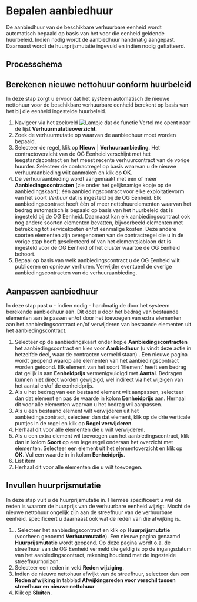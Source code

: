 # Bepalen aanbiedhuur

De aanbiedhuur van de beschikbare verhuurbare eenheid wordt automatisch bepaald op basis van het voor die eenheid geldende huurbeleid. Indien nodig wordt de aanbiedhuur handmatig aangepast. Daarnaast wordt de huurprijsmutatie ingevuld en indien nodig gefiatteerd. 


## Processchema

## Berekenen nieuwe nettohuur conform huurbeleid 

In deze stap zorgt u ervoor dat het systeem automatisch de nieuwe nettohuur voor de beschikbare verhuurbare eenheid berekent op basis van het bij die eenheid ingestelde huurbeleid.

 1. Navigeer via het zoekveld ![Lampje dat de functie Vertel me opent](https://docs.microsoft.com/nl-NL/dynamics365/business-central/media/ui-search/search_small.png "Vertel me wat u wilt doen") naar de lijst **Verhuurmutatieoverzicht**.
 2. Zoek de verhuurmutatie op waarvan de aanbiedhuur moet worden bepaald.
 3. Selecteer de regel, klik op **Nieuw** | **Verhuuraanbieding**. Het contractoverzicht van de OG Eenheid verschijnt met het leegstandscontract en het meest recente verhuurcontract van de vorige huurder. Selecteer de contractregel op basis waarvan  u de nieuwe verhuuraanbieding wilt aanmaken en klik op **OK**. 
 4. De verhuuraanbieding wordt aangemaakt met één of meer **Aanbiedingscontracten** (zie onder het gelijknamige kopje op de aanbiedingskaart): één aanbiedingscontract voor elke exploitatievorm van het soort *Verhuur* dat is ingesteld bij de OG Eenheid. Elk aanbiedingscontract heeft één of meer nettohuurelementen waarvan het bedrag automatisch is bepaald op basis van het huurbeleid dat is ingesteld bij de OG Eenheid. Daarnaast kan elk aanbiedingscontract ook nog andere soorten elementen bevatten, bijvoorbeeld elementen met betrekking tot servicekosten en/of eenmalige kosten. Deze andere soorten elementen zijn overgenomen van de contractregel die u in de vorige stap heeft geselecteerd of van het elementsjabloon dat is ingesteld voor de OG Eenheid of het cluster waartoe de OG Eenheid behoort.  
 5. Bepaal op basis van welk aanbiedingscontract u de OG Eenheid wilt publiceren en opnieuw verhuren. Verwijder eventueel de overige aanbiedingscontracten van de verhuuraanbieding.  


## Aanpassen aanbiedhuur

In deze stap past u - indien nodig - handmatig de door het systeem berekende aanbiedhuur aan. Dit doet u door het bedrag van bestaande elementen aan te passen en/of door het toevoegen van extra elementen aan het aanbiedingscontract en/of verwijderen van bestaande elementen uit het aanbiedingscontract. 

 1. Selecteer op de aanbiedingskaart onder kopje **Aanbiedingscontracten** het aanbiedingscontract en kies voor **Aanbiedhuur** (u vindt deze actie in hetzelfde deel, waar de contracten vermeld staan) . Een nieuwe pagina wordt geopend waarop alle elementen van het aanbiedingscontract worden getoond. Elk element van het soort 'Element' heeft een bedrag dat gelijk is aan **Eenheidprijs** vermenigvuldigd met **Aantal**. Bedragen kunnen niet direct worden gewijzigd, wel indirect via het wijzigen van het aantal en/of de eenheidprijs. 
 2. Als u het bedrag van een bestaand element wilt aanpassen, selecteer dan dat element en pas de waarde in kolom **Eenheidprijs** aan. Herhaal dit voor alle elementen waarvan u het bedrag wil aanpassen. 
 3. Als u een bestaand element wilt verwijderen uit het aanbiedingscontract, selecteer dan dat element, klik op de drie verticale puntjes in de regel en klik op **Regel verwijderen**. 
 4. Herhaal dit voor alle elementen die u wilt verwijderen. 
 5. Als u een extra element wil toevoegen aan het aanbiedingscontract, klik dan  in kolom **Soort** op een lege regel onderaan het overzicht met elementen. Selecteer een element uit het elementoverzicht en klik op **OK**.  Vul een waarde in in kolom **Eenheidprijs**. 
 6. List item
 7. Herhaal dit voor alle elementen die u wilt toevoegen.


## Invullen huurprijsmutatie

In deze stap vult u de huurprijsmutatie in. Hiermee specificeert u wat de reden is waarom de huurprijs van de verhuurbare eenheid wijzigt. Mocht de nieuwe nettohuur ongelijk zijn aan de streefhuur van de verhuurbare eenheid, specificeert u daarnaast ook wat de reden van die afwijking is. 

1. . Selecteer het aanbiedingscontract en klik op **Huurprijsmutatie** (voorheen genoemd **Verhuurmutatie**). Een nieuwe pagina genaamd **Huurprijsmutatie** wordt geopend. Op deze pagina wordt o.a. de streefhuur van de OG Eenheid vermeld die geldig is op de ingangsdatum van het aanbiedingscontract, rekening houdend met de ingestelde streefhuurhorizon. 
2. Selecteer een reden in veld **Reden wijziging**. 
3. Indien de nieuwe nettohuur afwijkt van de streefhuur, selecteer dan  een **Reden afwijking** in tabblad **Afwijkingsreden voor verschil tussen streefhuur en nieuwe nettohuur** 
4. Klik op **Sluiten**. 

<!--stackedit_data:
eyJoaXN0b3J5IjpbLTc0NDE3MjQwNiw2MjQ0NzMyMTMsMTczNz
I0MDc5NywyMDI5OTYwODAzLDY2OTgwNDA1NCwtMTQ0NzgyMzM1
MSwxMzkyNzEyMTUwLDE0MTE3NTYzNDQsOTcwMzI1MDM2XX0=
-->